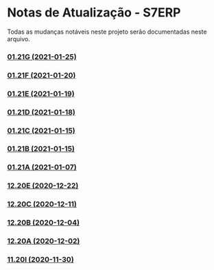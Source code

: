 # Notas de Atualização - S7ERP
Todas as mudanças notáveis ​​neste projeto serão documentadas neste arquivo.

### [01.21G (2021-01-25)](https://github.com/SnSistemas/Release/blob/main/S7ERP/01.21G.md)
### [01.21F (2021-01-20)](https://github.com/SnSistemas/Release/blob/main/S7ERP/01.21F.md)
### [01.21E (2021-01-19)](https://github.com/SnSistemas/Release/blob/main/S7ERP/01.21E.md)
### [01.21D (2021-01-18)](https://github.com/SnSistemas/Release/blob/main/S7ERP/01.21D.md)
### [01.21C (2021-01-15)](https://github.com/SnSistemas/Release/blob/main/S7ERP/01.21C.md)
### [01.21B (2021-01-15)](https://github.com/SnSistemas/Release/blob/main/S7ERP/01.21B.md)
### [01.21A (2021-01-07)](https://github.com/SnSistemas/Release/blob/main/S7ERP/01.21A.md)
### [12.20E (2020-12-22)](https://github.com/SnSistemas/Release/blob/main/S7ERP/12.20E.md)
### [12.20C (2020-12-11)](https://github.com/SnSistemas/Release/blob/main/S7ERP/12.20C.md)
### [12.20B (2020-12-04)](https://github.com/SnSistemas/Release/blob/main/S7ERP/12.20B.md)
### [12.20A (2020-12-02)](https://github.com/SnSistemas/Release/blob/main/S7ERP/12.20A.md)
### [11.20I (2020-11-30)](https://github.com/SnSistemas/Release/blob/main/S7ERP/11.20I.md)
 
 


